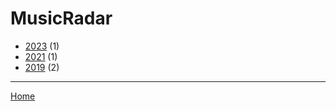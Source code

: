 # MusicRadar

  * [2023](./musicradar-2023.md) (1)
  * [2021](./musicradar-2021.md) (1)
  * [2019](./musicradar-2019.md) (2)

----

[Home](../index.md)
